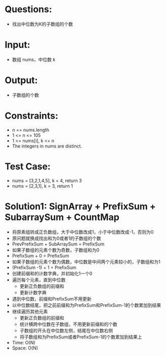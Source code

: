 # Questions:
- 找出中位数为K的子数组的个数

# Input:
- 数组 nums，中位数 k

# Output:
- 子数组的个数

# Constraints:
- n == nums.length
- 1 <= n <= 105
- 1 <= nums[i], k <= n
- The integers in nums are distinct.

# Test Case:
- nums = [3,2,1,4,5], k = 4, return 3
- nums = [2,3,1], k = 3, return 1

# Solution1: SignArray + PrefixSum + SubarraySum + CountMap
- 将原素组转成正负数组，大于中位数改成1，小于中位数改成-1，否则为0
- 原问题就换成找出和为0或者1的子数组的个数
- PrevPrefixSum + SubArraySum = PrefixSum
- 如果子数组的元素个数为奇数，子数组和为0
- PrefixSum + 0 = PrefixSum
- 如果子数组的元素个数为偶数，中位数是中间两个元素较小的，子数组和为1
- (PrefixSum -1) + 1 = PrefixSum
- 创建前缀和的计数字典，并初始化1一个0
- 遍历每个元素，直到中位数
  - 更新正负数组的前缀和
  - 更新计数字典
- 遇到中位数，前缀和PrefixSum不用更新
- 以中位数结尾，把之前前缀和为PrefixSum和PrefixSum-1的个数累加到结果
- 继续遍历其他元素
  - 更新正负数组的前缀和
  - 统计横跨中位数在子数组，不用更新前缀和的个数
  - 子数组的开头在中位数左侧，结尾在中位数右侧
  - 将子数组和为PrefixSum或者PrefixSum-1的个数累加到结果上
- Time: O(N)
- Space: O(N)